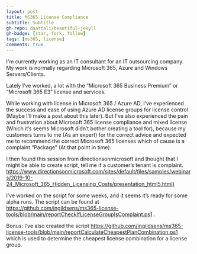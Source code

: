 ```yaml
---
layout: post
title: MS365 License Compliance
subtitle: Subtitle
gh-repo: daattali/beautiful-jekyll
gh-badge: [star, fork, follow]
tags: [ms365, license]
comments: true
---
```


I'm currently working as an IT consultant for an IT outsourcing company. My work is normally regarding Microsoft 365, Azure and Windows Servers/Clients.

Lately I’ve worked, a lot with the “Microsoft 365 Business Premium” or “Microsoft 365 E3” license and services.

While working with license in Microsoft 365 / Azure AD, I’ve experienced the success and ease of using Azure AD license groups for license control (Maybe I’ll make a post about this later). But I’ve also experienced the pain and frustration about Microsoft 365 license compliance and mixed license (Which it’s seems Microsoft didn’t bother creating a tool for), because my customers turns to me (As an expert) for the correct advice and expected me to recommend the correct Microsoft 365 licenses which of cause is a complaint “Package” (At that point in time).

I then found this session from directionsonmicrosoft and thought that I might be able to create script, tell me if a customer’s tenant is complaint. [https://www.directionsonmicrosoft.com/sites/default/files/samples/webinars/2019-10-24_Microsoft_365_Hidden_Licensing_Costs/presentation_html5.html)](https://www.directionsonmicrosoft.com/sites/default/files/samples/webinars/2019-10-24_Microsoft_365_Hidden_Licensing_Costs/presentation_html5.html)

I’ve worked on the script for some weeks, and it seems it’s ready for some alpha runs. The script can be found at https://github.com/ingildsens/ms365-license-tools/blob/main/reportCheckIfLicenseGroupIsComplaint.ps1 .

Bonus: I’ve also created the script https://github.com/ingildsens/ms365-license-tools/blob/main/reportCalculateCheapestPlanCombination.ps1 which is used to determine the cheapest license combination for a license group.